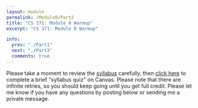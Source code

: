 ```yaml
---
layout: module
permalink: /Module0/Part2
title: "CS 371: Module 0 Warmup"
excerpt: "CS 371: Module 0 Warmup"

info:
  prev: "./Part1"
  next: "./Part3"
  comments: true
---
```


Please take a moment to review the <a href = "http://www.ctralie.com/Teaching/CS371_S2021/">syllabus</a> carefully, then <a href = "https://ursinus.instructure.com/courses/12283/quizzes/12767">click here</a> to complete a brief "syllabus quiz" on Canvas.  Please note that there are infinite retries, so you should keep going until you get full credit.  Please let me know if you have any questions by posting below or sending me a private message.